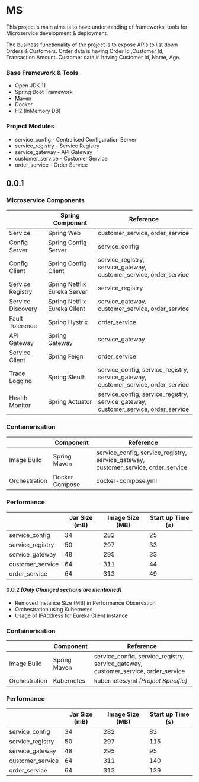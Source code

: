 # MS
This project's main aims is to have understanding of frameworks, tools for Microservice development & deployment.

The business functionality of the project is to expose APIs to list down Orders & Customers.  Order data is having Order Id ,Customer Id, Transaction Amount. Customer data is having Customer Id, Name, Age.</br>

### Base Framework & Tools

 - Open JDK 11    
 - Spring Boot Framework   
 - Maven 
 - Docker 
 - H2 (InMemory DB)
 
### Project Modules

 - service_config - Centralised Configuration Server
 - service_registry - Service Registry
 - service_gateway - API Gateway
 - customer_service - Customer Service
 - order_service - Order Service
 
## 0.0.1

### Microservice Components
|| Spring Component | Reference|
|--|--|--|
| Service | Spring Web |customer_service, order_service|
| Config Server | Spring Config Server |service_config|
| Config Client | Spring Config Client |service_registry, service_gateway, customer_service, order_service|
| Service Registry | Spring Netflix Eureka Server |service_registry|
| Service Discovery  | Spring Netflix Eureka Client |service_gateway, customer_service, order_service|
| Fault Tolerence   | Spring Hystrix |order_service|
| API Gateway | Spring Gateway |service_gateway|
| Service Client  | Spring Feign |order_service|
| Trace Logging  | Spring Sleuth |service_config, service_registry, service_gateway, customer_service, order_service|
| Health Monitor  | Spring Actuator |service_config, service_registry, service_gateway, customer_service, order_service|

### Containerisation
|| Component | Reference|
|--|--|--|
| Image Build | Spring Maven |service_config, service_registry, service_gateway, customer_service, order_service|
| Orchestration | Docker Compose | docker-compose.yml |

### Performance 
|| Jar Size (mB) | Image Size (MB) | Start up Time (s)|
|--|--|--|--|
| service_config | 34 | 282 | 25 |
| service_registry | 50 | 297  | 33 |
| service_gateway | 48 | 295  | 33 |
| customer_service | 64 | 311  | 44 |
| order_service | 64 | 313  | 49 |

#### 0.0.2 *[Only Changed sections are mentioned]*

- Removed Instance Size (MB) in Performance Observation
- Orchestration using Kubernetes
- Usage of IPAddress for Eureka Client Instance

### Containerisation
|| Component | Reference|
|--|--|--|
| Image Build | Spring Maven |service_config, service_registry, service_gateway, customer_service, order_service|
| Orchestration | Kubernetes | kubernetes.yml *[Project Specific]* |

### Performance 
|| Jar Size (mB) | Image Size (MB) | Start up Time (s)|
|--|--|--|--|
| service_config | 34 | 282 | 83 |
| service_registry | 50 | 297  | 115 |
| service_gateway | 48 | 295  | 95 |
| customer_service | 64 | 311  | 140 |
| order_service | 64 | 313  | 139 |


